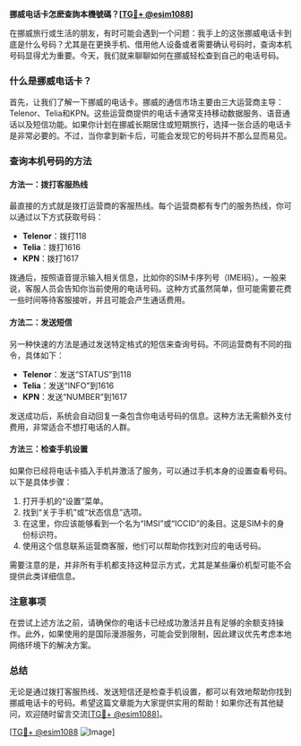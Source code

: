 **挪威电话卡怎麽查詢本機號碼？[[TG💪+ @esim1088](https://t.me/s/esim1088)]**

在挪威旅行或生活的朋友，有时可能会遇到一个问题：我手上的这张挪威电话卡到底是什么号码？尤其是在更换手机、借用他人设备或者需要确认号码时，查询本机号码显得尤为重要。今天，我们就来聊聊如何在挪威轻松查到自己的电话号码。

### 什么是挪威电话卡？

首先，让我们了解一下挪威的电话卡。挪威的通信市场主要由三大运营商主导：Telenor、Telia和KPN。这些运营商提供的电话卡通常支持移动数据服务、语音通话以及短信功能。如果你计划在挪威长期居住或短期旅行，选择一张合适的电话卡是非常必要的。不过，当你拿到新卡后，可能会发现它的号码并不那么显而易见。

### 查询本机号码的方法

#### 方法一：拨打客服热线

最直接的方式就是拨打运营商的客服热线。每个运营商都有专门的服务热线，你可以通过以下方式获取号码：

- **Telenor**：拨打118
- **Telia**：拨打1616
- **KPN**：拨打1617

拨通后，按照语音提示输入相关信息，比如你的SIM卡序列号（IMEI码）。一般来说，客服人员会告知你当前使用的电话号码。这种方式虽然简单，但可能需要花费一些时间等待客服接听，并且可能会产生通话费用。

#### 方法二：发送短信

另一种快速的方法是通过发送特定格式的短信来查询号码。不同运营商有不同的指令，具体如下：

- **Telenor**：发送“STATUS”到118
- **Telia**：发送“INFO”到1616
- **KPN**：发送“NUMBER”到1617

发送成功后，系统会自动回复一条包含你电话号码的信息。这种方法无需额外支付费用，非常适合不想打电话的人群。

#### 方法三：检查手机设置

如果你已经将电话卡插入手机并激活了服务，可以通过手机本身的设置查看号码。以下是具体步骤：

1. 打开手机的“设置”菜单。
2. 找到“关于手机”或“状态信息”选项。
3. 在这里，你应该能够看到一个名为“IMSI”或“ICCID”的条目。这是SIM卡的身份标识符。
4. 使用这个信息联系运营商客服，他们可以帮助你找到对应的电话号码。

需要注意的是，并非所有手机都支持这种显示方式，尤其是某些廉价机型可能不会提供此类详细信息。

### 注意事项

在尝试上述方法之前，请确保你的电话卡已经成功激活并且有足够的余额支持操作。此外，如果使用的是国际漫游服务，可能会受到限制，因此建议优先考虑本地网络环境下的解决方案。

### 总结

无论是通过拨打客服热线、发送短信还是检查手机设置，都可以有效地帮助你找到挪威电话卡的号码。希望这篇文章能为大家提供实用的帮助！如果你还有其他疑问，欢迎随时留言交流[[TG💪+ @esim1088](https://t.me/s/esim1088)]。

[[TG💪+ @esim1088](https://t.me/s/esim1088) ![Image](https://i.postimg.cc/4NQfJmqS/Snipaste-2025-05-13-00-14-12.png)]
